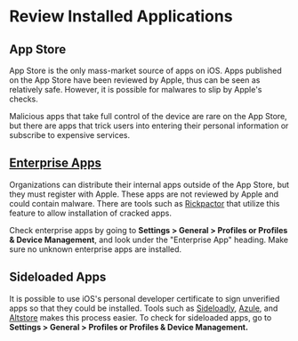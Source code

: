 # Review Installed Applications

## App Store

App Store is the only mass-market source of apps on iOS. Apps published on the App Store have been reviewed by Apple, thus can be seen as relatively safe. However, it is possible for malwares to slip by Apple's checks.

Malicious apps that take full control of the device are rare on the App Store, but there are apps that trick users into entering their personal information or subscribe to expensive services.

## [Enterprise Apps](https://support.apple.com/en-us/HT204460)

Organizations can distribute their internal apps outside of the App Store, but they must register with Apple. These apps are not reviewed by Apple and could contain malware. There are tools such as [Rickpactor](https://appdb.to/app/standalone/1900000033) that utilize this feature to allow installation of cracked apps.

Check enterprise apps by going to **Settings > General > Profiles or Profiles & Device Management**, and look under the "Enterprise App" heading. Make sure no unknown enterprise apps are installed.

## Sideloaded Apps

It is possible to use iOS's personal developer certificate to sign unverified apps so that they could be installed. Tools such as [Sideloadly](https://sideloadly.io/), [Azule](https://github.com/Al4ise/Azule), and [Altstore](https://altstore.io/) makes this process easier. To check for sideloaded apps, go to **Settings > General > Profiles or Profiles & Device Management.**
